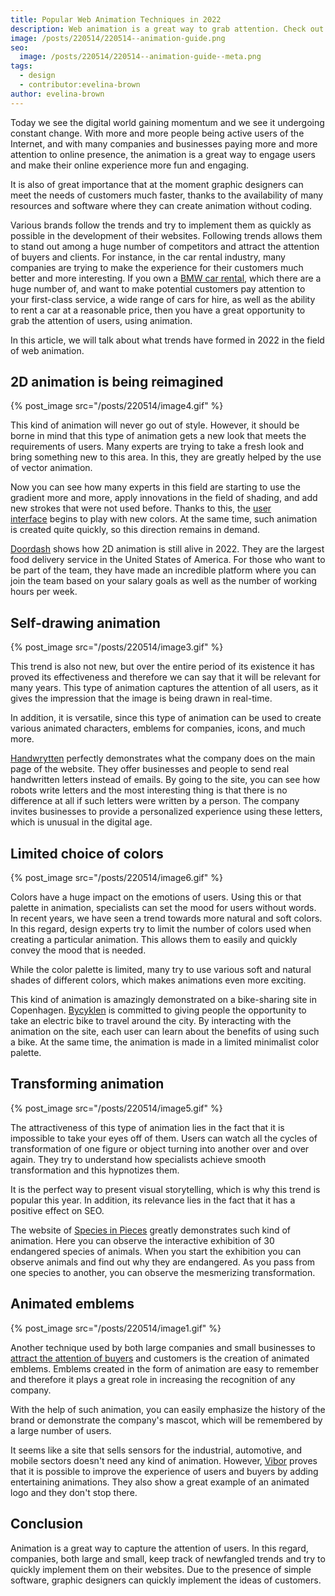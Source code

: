 ```yaml
---
title: Popular Web Animation Techniques in 2022
description: Web animation is a great way to grab attention. Check out the web animation trends in 2022.
image: /posts/220514/220514--animation-guide.png
seo:
  image: /posts/220514/220514--animation-guide--meta.png
tags:
  - design
  - contributor:evelina-brown
author: evelina-brown
---
```


Today we see the digital world gaining momentum and we see it undergoing constant change. With more and more people being active users of the Internet, and with many companies and businesses paying more and more attention to online presence, the animation is a great way to engage users and make their online experience more fun and engaging.

It is also of great importance that at the moment graphic designers can meet the needs of customers much faster, thanks to the availability of many resources and software where they can create animation without coding.

Various brands follow the trends and try to implement them as quickly as possible in the development of their websites. Following trends allows them to stand out among a huge number of competitors and attract the attention of buyers and clients. For instance, in the car rental industry, many companies are trying to make the experience for their customers much better and more interesting. If you own a [BMW car rental](https://evolve.ae/brand/bmw), which there are a huge number of, and want to make potential customers pay attention to your first-class service, a wide range of cars for hire, as well as the ability to rent a car at a reasonable price, then you have a great opportunity to grab the attention of users, using animation.

In this article, we will talk about what trends have formed in 2022 in the field of web animation.

## 2D animation is being reimagined

{% post_image src="/posts/220514/image4.gif" %}

This kind of animation will never go out of style. However, it should be borne in mind that this type of animation gets a new look that meets the requirements of users. Many experts are trying to take a fresh look and bring something new to this area. In this, they are greatly helped by the use of vector animation.

Now you can see how many experts in this field are starting to use the gradient more and more, apply innovations in the field of shading, and add new strokes that were not used before. Thanks to this, the [user interface](https://strangehoot.com/user-interface-design-for-healthcare-applications/) begins to play with new colors. At the same time, such animation is created quite quickly, so this direction remains in demand.

[Doordash](https://onedashcloser.app/) shows how 2D animation is still alive in 2022. They are the largest food delivery service in the United States of America. For those who want to be part of the team, they have made an incredible platform where you can join the team based on your salary goals as well as the number of working hours per week.

## Self-drawing animation

{% post_image src="/posts/220514/image3.gif" %}

This trend is also not new, but over the entire period of its existence it has proved its effectiveness and therefore we can say that it will be relevant for many years. This type of animation captures the attention of all users, as it gives the impression that the image is being drawn in real-time.

In addition, it is versatile, since this type of animation can be used to create various animated characters, emblems for companies, icons, and much more.

[Handwrytten](https://www.handwrytten.com/) perfectly demonstrates what the company does on the main page of the website. They offer businesses and people to send real handwritten letters instead of emails. By going to the site, you can see how robots write letters and the most interesting thing is that there is no difference at all if such letters were written by a person. The company invites businesses to provide a personalized experience using these letters, which is unusual in the digital age.

## Limited choice of colors

{% post_image src="/posts/220514/image6.gif" %}

Colors have a huge impact on the emotions of users. Using this or that palette in animation, specialists can set the mood for users without words. In recent years, we have seen a trend towards more natural and soft colors. In this regard, design experts try to limit the number of colors used when creating a particular animation. This allows them to easily and quickly convey the mood that is needed.

While the color palette is limited, many try to use various soft and natural shades of different colors, which makes animations even more exciting.

This kind of animation is amazingly demonstrated on a bike-sharing site in Copenhagen. [Bycyklen](https://bycyklen.dk/en/) is committed to giving people the opportunity to take an electric bike to travel around the city. By interacting with the animation on the site, each user can learn about the benefits of using such a bike. At the same time, the animation is made in a limited minimalist color palette.

## Transforming animation

{% post_image src="/posts/220514/image5.gif" %}

The attractiveness of this type of animation lies in the fact that it is impossible to take your eyes off of them. Users can watch all the cycles of transformation of one figure or object turning into another over and over again. They try to understand how specialists achieve smooth transformation and this hypnotizes them.

It is the perfect way to present visual storytelling, which is why this trend is popular this year. In addition, its relevance lies in the fact that it has a positive effect on SEO.

The website of [Species in Pieces](http://www.species-in-pieces.com/) greatly demonstrates such kind of animation. Here you can observe the interactive exhibition of 30 endangered species of animals. When you start the exhibition you can observe animals and find out why they are endangered. As you pass from one species to another, you can observe the mesmerizing transformation.

## Animated emblems

{% post_image src="/posts/220514/image1.gif" %}

Another technique used by both large companies and small businesses to [attract the attention of buyers](https://asapland.com/how-to-raise-the-position-of-a-company-and-capture-the-attention-of-buyers/91317/) and customers is the creation of animated emblems. Emblems created in the form of animation are easy to remember and therefore it plays a great role in increasing the recognition of any company.

With the help of such animation, you can easily emphasize the history of the brand or demonstrate the company's mascot, which will be remembered by a large number of users.

It seems like a site that sells sensors for the industrial, automotive, and mobile sectors doesn't need any kind of animation. However, [Vibor](https://www.vibor.it/) proves that it is possible to improve the experience of users and buyers by adding entertaining animations. They also show a great example of an animated logo and they don't stop there.

## Conclusion

Animation is a great way to capture the attention of users. In this regard, companies, both large and small, keep track of newfangled trends and try to quickly implement them on their websites. Due to the presence of simple software, graphic designers can quickly implement the ideas of customers.
